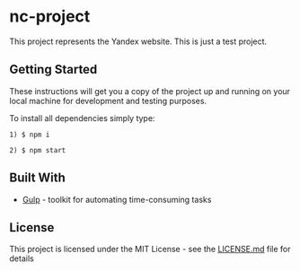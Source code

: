 # nc-project

This project represents the Yandex website. This is just a test project.

## Getting Started

These instructions will get you a copy of the project up and running on your local machine for development and testing purposes.

To install all dependencies simply type:

```
1) $ npm i
```

```
2) $ npm start
```

## Built With

* [Gulp](https://gulpjs.com/) - toolkit for automating time-consuming tasks

## License

This project is licensed under the MIT License - see the [LICENSE.md](LICENSE.md) file for details
